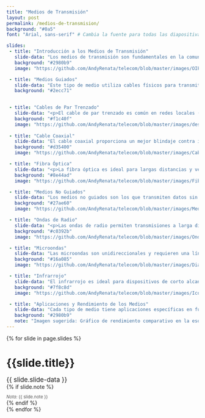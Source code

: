 ```yaml
---
title: "Medios de Transmisión"
layout: post
permalink: /medios-de-transmision/
background: "#0a5"
font: "Arial, sans-serif" # Cambia la fuente para todas las diapositivas

slides:
 - title: "Introducción a los Medios de Transmisión"
   slide-data: "Los medios de transmisión son fundamentales en la comunicación de datos. Se dividen en dos tipos: <strong>medios guiados</strong> (con cables) e <strong>medios no guiados</strong> (inalámbricos), cada uno adecuado para aplicaciones específicas."
   background: "#2980b9"
   image: "https://github.com/AndyRenata/telecom/blob/master/images/OIP.jpeg?raw=true"

 - title: "Medios Guiados"
   slide-data: "Este tipo de medio utiliza cables físicos para transmitir datos. Incluye cables de par trenzado, coaxial y fibra óptica, los cuales se usan para diferentes distancias y tasas de transmisión."
   background: "#2ecc71"
  

 - title: "Cables de Par Trenzado"
   slide-data: "<p>El cable de par trenzado es común en redes locales (LAN). Existen dos tipos principales:</p><ul><li><strong>UTP (Unshielded Twisted Pair)</strong>: Sin blindaje, económico, pero menos protegido contra interferencias.</li><li><strong>STP (Shielded Twisted Pair)</strong>: Incluye blindaje, ofrece más protección pero es más costoso.</li></ul><p>Ambos tipos de cables vienen en diferentes categorías, como CAT5 y CAT6, que indican su capacidad de transmisión.</p>"
   background: "#f1c40f"
   image: "https://github.com/AndyRenata/telecom/blob/master/images/descargar.jpeg?raw=true"
   
 - title: "Cable Coaxial"
   slide-data: "El cable coaxial proporciona un mejor blindaje contra interferencias y se usa ampliamente en redes de televisión y conexiones Ethernet. Existen categorías como RG-59 (para TV) y RG-6 (para aplicaciones de mayor calidad)."
   background: "#d35400"
   image: "https://github.com/AndyRenata/telecom/blob/master/images/Cable%20Coaxial.jpegraw=true"

 - title: "Fibra Óptica"
   slide-data: "<p>La fibra óptica es ideal para largas distancias y velocidades altas, utilizando luz para la transmisión de datos. Hay dos tipos:</p><ul><li><strong>Multimodo</strong>: Para distancias cortas, como en redes de área local.</li><li><strong>Monomodo</strong>: Para distancias largas, excelente para alta capacidad de datos.</li></ul><p>Es resistente a interferencias electromagnéticas.</p>"
   background: "#8e44ad"
   image: "https://github.com/AndyRenata/telecom/blob/master/images/Fibra%20%C3%93ptica.jpegraw=true"

 - title: "Medios No Guiados"
   slide-data: "Los medios no guiados son los que transmiten datos sin el uso de cables. Incluyen las ondas de radio, microondas y el infrarrojo. Son ideales para aplicaciones móviles y de corta distancia."
   background: "#27ae60"
   image: "https://github.com/AndyRenata/telecom/blob/master/images/Medios%20No%20Guiados.jpegraw=true"

 - title: "Ondas de Radio"
   slide-data: "<p>Las ondas de radio permiten transmisiones a larga distancia y son omnidireccionales, ideales para radio AM/FM y transmisión de TV.</p><p>Ejemplos de uso: transmisión de radio, redes Wi-Fi y sistemas de comunicaciones satelitales.</p>"
   background: "#c0392b"
   image: "https://github.com/AndyRenata/telecom/blob/master/images/Ondas%20de%20Radio.jpegraw=true"

 - title: "Microondas"
   slide-data: "Las microondas son unidireccionales y requieren una línea de vista clara entre las antenas transmisora y receptora. Usos comunes incluyen redes de satélites y telefonía móvil."
   background: "#16a085"
   image: "https://github.com/AndyRenata/telecom/blob/master/images/Diagrama%20de%20torre%20de%20microondas.jpegraw=true"

 - title: "Infrarrojo"
   slide-data: "El infrarrojo es ideal para dispositivos de corto alcance como controles remotos. No atraviesa paredes, lo cual ayuda a reducir interferencias en entornos cerrados."
   background: "#7f8c8d"
   image: "https://github.com/AndyRenata/telecom/blob/master/images/Icono%20de%20se%C3%B1al%20infrarroja.jpegraw=true"

 - title: "Aplicaciones y Rendimiento de los Medios"
   slide-data: "Cada tipo de medio tiene aplicaciones específicas en función de su rendimiento y capacidad. Por ejemplo:<ul><li><strong>Par Trenzado</strong>: Ideal para redes locales y telefonía.</li><li><strong>Fibra Óptica</strong>: Excelente para transmisión de datos a larga distancia y en redes de alta velocidad.</li></ul>"
   background: "#2980b9"
   note: "Imagen sugerida: Gráfico de rendimiento comparativo en la esquina inferior derecha (tamaño 250x150px)."
---
```


{% for slide in page.slides %}                 
<section data-background="{% if slide.image %}{{slide.image}}{% elsif slide.background %}{{slide.background}}{% else %}{{page.background}}{% endif %}" style="font-family: {{page.font}};">
        <h1 style="font-size: 2em; text-align: left; margin-bottom: 0.5em;">{{slide.title}}</h1>
        <div style="font-size: 1.2em; margin-top: 1em;">{{ slide.slide-data }}</div>
        {% if slide.note %}<div style="font-size: 0.8em; color: #555; margin-top: 1em;"><em>Nota:</em> {{ slide.note }}</div>{% endif %}
</section>               
{% endfor %}
